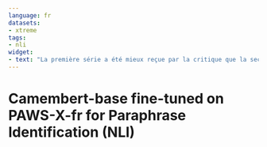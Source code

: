 ```yaml
---
language: fr
datasets:
- xtreme
tags:
- nli
widget:
- text: "La première série a été mieux reçue par la critique que la seconde. La seconde série a été bien accueillie par la critique, mieux que la première."
---
```


# Camembert-base fine-tuned on PAWS-X-fr for Paraphrase Identification (NLI)
